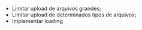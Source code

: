 - Limitar upload de arquivos grandes;
- Limitar upload de determinados tipos de arquivos;
- Implementar loading